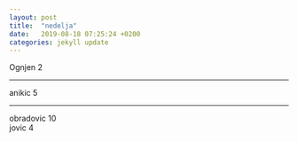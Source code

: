 ```yaml
---
layout: post
title:  "nedelja"
date:   2019-08-18 07:25:24 +0200
categories: jekyll update
---
```


Ognjen 2  

***

anikic 5  

***

obradovic 10  
jovic 4  